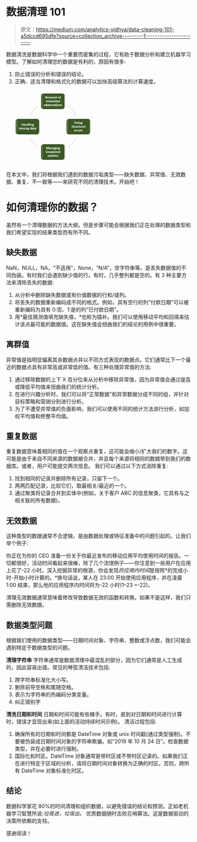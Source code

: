 # 数据清理 101

> 原文：<https://medium.com/analytics-vidhya/data-cleaning-101-a5dccd695dfe?source=collection_archive---------1----------------------->

数据清洗是数据科学中一个重要而密集的过程，它有助于数据分析和建立机器学习模型。了解如何清理您的数据是有利的，原因有很多:

1.  防止错误的分析和错误的结论。
2.  正确、适当清理和格式化的数据可以加快高级算法的计算速度。

![](img/7134fbbfc41113ab6c308fb8c7daeb94.png)

在本文中，我们将根据我们遇到的数据污垢类型——缺失数据、异常值、无效数据、重复、不一致等——来研究不同的清理技术。开始吧！

# 如何清理你的数据？

虽然有一个清理数据的方法大纲，但是步骤可能会根据我们正在处理的数据类型和我们希望实现的结果类型而有所不同。

## **缺失数据**

NaN，NULL，NA，“不适用”，None，“N/A”，空字符串等。是丢失数据值的不同伪装。有时我们会遇到缺少值的行。有时，几乎整列都是空的。有 3 种主要方法来清除丢失的数据:

1.  从分析中删除缺失数据或有价值数据的行和/或列。
2.  将丢失的数据重新编码成不同的格式。例如，具有空行的列“付款日期”可以被重新编码为具有 0:否、1:是的列“已付款日期”。
3.  用*最佳猜测值填充缺失值，*也称为插补。我们可以使用移动平均和回填来估计该点最可能的数据值。这在缺失值会扭曲我们的结论的用例中很重要。

## **离群值**

异常值是指明显偏离其余数据点并以不同方式表现的数据点。它们通常比下一个最近的数据点具有非常高或非常低的值。有三种处理异常值的方法:

1.  通过移除数据的上下 X 百分位来从分析中移除异常值，因为异常值会通过提高或降低平均值来扭曲我们的统计分析。
2.  在进行兴趣分析时，我们可以将“正常数据”和异常数据分成不同的组，并针对目标策略和营销分别进行分析。
3.  为了不遭受异常值的负面影响，我们可以使用不同的统计方法进行分析，如加权平均值和修整平均值。

## **重复数据**

重复数据意味着相同的值在一个观察点重复，这可能会缩小/扩大我们的数字。这可能是由于来自不同来源的数据被合并，并且每个来源将相同的数据带到我们的数据库。或者，用户可能提交两次信息。
我们可以通过以下方式消除重复:

1.  找到相同的记录并删除所有记录，只留下一个。
2.  两两匹配记录，比较它们，取最相关/最近的一个。
3.  通过聚类将记录合并到实体中(例如，关于客户 ABC 的信息聚类，它具有与之相关联的所有数据)。

## **无效数据**

这种类型的数据通常不合逻辑，是由数据处理或特征准备中的问题引起的。让我们举个例子:

你正在为你的 CEO 准备一份关于你最近发布的移动应用平均使用时间的报告。一切都很好，活动时间看起来很棒，除了几个流氓例子——你注意到一些用户在应用上花了-22 小时。深入挖掘异常的根源，你会发现*的应用内时间*是按照*的完成小时-开始小时计算的。*换句话说，某人在 23:00 开始使用应用程序，并在凌晨 1:00 结束，那么他的应用程序内时间将为-22 小时(1–23 =-22)。

清理无效数据通常意味着修改导致数据无效的函数和转换。如果不是这样，我们只需删除无效数据。

## **数据类型问题**

根据我们使用的数据类型——日期时间对象、字符串、整数或浮点数，我们可能会遇到特定于数据类型的问题。

**清理字符串**
字符串通常是数据清理中最混乱的部分，因为它们通常是人工生成的，因此容易出错。常见的琴弦清洁技术包括:

1.  跨字符串标准化大小写。
2.  删除前导空格和尾随空格。
3.  表示为字符串的热编码分类变量。
4.  纠正错别字

**清洗日期和时间**
日期和时间可能有些棘手。有时，直到对日期和时间进行计算时，错误才显现出来(如上面的活动持续时间示例)。
清洁过程包括:

1.  确保所有的日期和时间都是 DateTime 对象或 unix 时间戳(通过类型强制)。不要被伪装成日期时间对象的字符串欺骗，如“2019 年 10 月 24 日”。检查数据类型，并在必要时进行强制。
2.  国际化和时区。DateTime 对象通常是带时区或不带时区记录的。如果我们正在进行特定于区域的分析，请将日期时间对象转换为正确的时区。否则，跨所有 DateTime 对象标准化时区。

## 结论

数据科学家花 80%的时间清理和组织数据，以避免错误的结论和预测。正如老机器学习智慧所说:*垃圾进，垃圾出。*
优质数据随时击败花哨算法。这是数据驱动的决策所依赖的支柱。

感谢阅读！